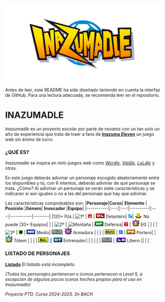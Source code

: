 <p align="center">
  <img src="/assets/images/WEB/Inazumadle.png">
</p>

Antes de leer, este README ha sido diseñado teniendo en cuenta la interfaz de GitHub. Para una lectura adecuada, se recomienda leer en el repositorio.

# INAZUMADLE
_Inazumadle_ es un proyecto escolar por parte de novatos con un tan solo un año de experiencia que trata de traer a fans de [**Inazuma Eleven**](https://www.inazuma.jp/victory-road/en/) un juego web sin ánimo de lucro.

### ¿QUÉ ES?
_Inazumadle_ se inspira en mini-juegos web como [_Wordle_](https://www.nytimes.com/games/wordle/index.html), [_Valdle_](https://valdle.gg), [_LoLdle_](https://loldle.net) y otros.

En este juego deberás adivinar un personaje escogido aleatoriamente entre los disponibles y tú, con 6 intentos, deberás adivinar de qué personaje se trata. ¿Cómo? Al adivinar un personaje se verán siete características y se indicaran si son iguales o no a las del personaje que hay que adivinar.

Las características comprobables son:
|**Personaje**|**Curso**|  **Elemento**  |   **Posición**   |**Género**| **Invocador** |**Equipo**| 
|-----------|:---:|:---:|----------|:---:|-----------|--------|
|120+ PJs.| ![1º](/assets/images/MISCELANEO/1º.png) | ![Fuego](/assets/images/MISCELANEO/Fuego.png) | ![Delantero](/assets/images/MISCELANEO/DL.png) Delantero| ![M](/assets/images/MISCELANEO/M.png)| ![No Invocador](/assets/images/MISCELANEO/EG-N.png) No puede |30+ Equipos|
|  | ![2º](/assets/images/MISCELANEO/2º.png) | ![Montaña](/assets/images/MISCELANEO/Montaña.png) | ![Defensa](/assets/images/MISCELANEO/DF.png) Defensa| ![F](/assets/images/MISCELANEO/F.png) | ![EG](/assets/images/MISCELANEO/EG.png) EG |  |
|  | ![3º](/assets/images/MISCELANEO/3º.png) | ![Bosque](/assets/images/MISCELANEO/Bosque.png) | ![Medio](/assets/images/MISCELANEO/MD.png) Medio| ![???](/assets/images/MISCELANEO/Por_Definir.png)| ![Armadura](/assets/images/MISCELANEO/EG_ARM.png) Armadura |  |
|  | ![Adulto](/assets/images/MISCELANEO/ADULTO.png) | ![Aire](/assets/images/MISCELANEO/Aire.png) | ![Portero](/assets/images/MISCELANEO/PR.png) Portero|  | ![Tótem](/assets/images/MISCELANEO/Totem.png) Tótem |  |
|  | ![Niño](/assets/images/MISCELANEO/NINO.png) || ![Entrenador](/assets/images/MISCELANEO/DT.png) Entrenador|  |  |  |
|  | ![???](/assets/images/MISCELANEO/Por_Definir.png) | |<img src="/assets/images/MISCELANEO/DF_LB.png" width="28"> Líbero ||  |  |

### LISTADO DE PERSONAJES
[**Listado**]([https://www.inazuma.jp/victory-road/en/](https://docs.google.com/spreadsheets/d/1Jmw9_HEDXiTBQyGbmJTQZdj3Ica8gQEIcfYQo_dYhbM/edit?usp=sharing))
_El listado está incompleto._

_(Todos los personajes pertenecen e iconos pertenecen a Level 5, a excepción de algunos pocos iconos hechos propios para el uso en Inazumadle)_

_Proyecto PTD. Curso 2024-2025. 2n BACH_
